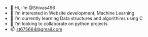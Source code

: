 - 👋 Hi, I’m @Shivas456
- 👀 I’m interested in Website  development, Machine Learning
- 🌱 I’m currently learning Data structures  and algorithims using C
- 💞️ I’m looking to collaborate  on python projects
- 📫 st675664@gmail.com 
